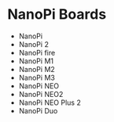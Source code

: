# NanoPi Boards
- NanoPi
- NanoPi 2
- NanoPi fire
- NanoPi M1
- NanoPi M2
- NanoPi M3
- NanoPi NEO
- NanoPi NEO2
- NanoPi NEO Plus 2
- NanoPi Duo
